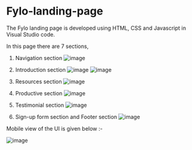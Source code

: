 # Fylo-landing-page

The Fylo landing page is developed using HTML, CSS and Javascript in Visual Studio code.

In this page there are 7 sections,
1) Navigation section
   ![image](https://github.com/ThisumiSamarasekara/Fylo-landing-page/assets/77894368/c555f0ce-0b5a-417f-b34a-f848555bf84f)

2) Introduction section
   ![image](https://github.com/ThisumiSamarasekara/Fylo-landing-page/assets/77894368/c5867545-ff83-44b1-91a9-839418c78cc8)
   ![image](https://github.com/ThisumiSamarasekara/Fylo-landing-page/assets/77894368/2b0859a9-79c0-469b-9ccb-040ce10605da)

3) Resources section
   ![image](https://github.com/ThisumiSamarasekara/Fylo-landing-page/assets/77894368/1d3e81d5-6aad-4eb9-b7d7-70898b44314e)

4) Productive section
   ![image](https://github.com/ThisumiSamarasekara/Fylo-landing-page/assets/77894368/a31c4b0f-4775-481d-bd32-e22f46013b00)

5) Testimonial section
   ![image](https://github.com/ThisumiSamarasekara/Fylo-landing-page/assets/77894368/0f484e1f-b608-4eb7-815d-0db769ae9b2e)

6) Sign-up form section and Footer section
   ![image](https://github.com/ThisumiSamarasekara/Fylo-landing-page/assets/77894368/dd48eb64-c5d4-4c69-8c89-c901fb5215e5)

   
Mobile view of the UI is given below :-

![image](https://github.com/ThisumiSamarasekara/Fylo-landing-page/assets/77894368/adc35709-8817-4b7d-bac7-766ace4fd80f)










